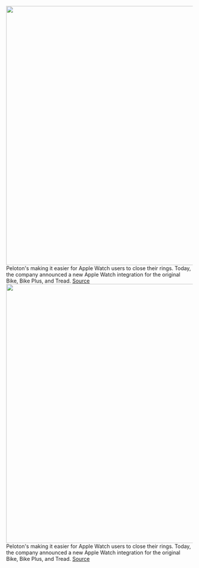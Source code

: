 <img src='https://cdn.vox-cdn.com/thumbor/kj0147fYPIfyGMd5rrLSBLHGCfs=/0x0:1830x1058/1200x800/filters:focal(769x383:1061x675)/cdn.vox-cdn.com/uploads/chorus_image/image/70601488/step4_1830x1058.0.png' width='700px' /><br/>
Peloton's making it easier for Apple Watch users to close their rings. Today, the company announced a new Apple Watch integration for the original Bike, Bike Plus, and Tread.
<a href='https://www.theverge.com/2022/3/9/22969632/apple-watch-peloton-fitness-wearables'> Source <a/><img src='https://cdn.vox-cdn.com/thumbor/kj0147fYPIfyGMd5rrLSBLHGCfs=/0x0:1830x1058/1200x800/filters:focal(769x383:1061x675)/cdn.vox-cdn.com/uploads/chorus_image/image/70601488/step4_1830x1058.0.png' width='700px' /><br/>
Peloton's making it easier for Apple Watch users to close their rings. Today, the company announced a new Apple Watch integration for the original Bike, Bike Plus, and Tread.
<a href='https://www.theverge.com/2022/3/9/22969632/apple-watch-peloton-fitness-wearables'> Source <a/>
